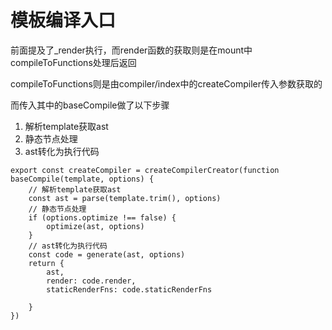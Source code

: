 # 模板编译入口

前面提及了_render执行，而render函数的获取则是在mount中compileToFunctions处理后返回

compileToFunctions则是由compiler/index中的createCompiler传入参数获取的

而传入其中的baseCompile做了以下步骤

1. 解析template获取ast
2. 静态节点处理
3. ast转化为执行代码

```JS
export const createCompiler = createCompilerCreator(function baseCompile(template, options) {
    // 解析template获取ast
    const ast = parse(template.trim(), options)
    // 静态节点处理
    if (options.optimize !== false) {
        optimize(ast, options)
    }
    // ast转化为执行代码
    const code = generate(ast, options)
    return {
        ast,
        render: code.render,
        staticRenderFns: code.staticRenderFns

    }
})
```
